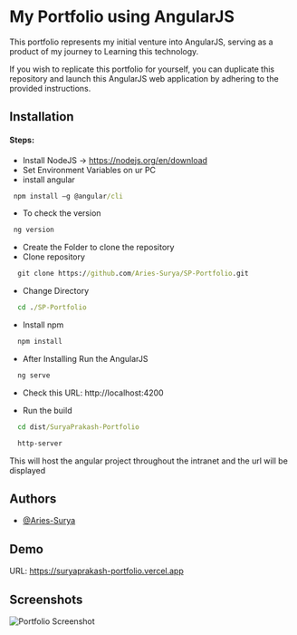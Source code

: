 # My Portfolio using AngularJS

This portfolio represents my initial venture into AngularJS, serving as a product of my journey to Learning this technology.

If you wish to replicate this portfolio for yourself, you can duplicate this repository and launch this AngularJS web application by adhering to the provided instructions.

## Installation

#### Steps: 
* Install NodeJS -> https://nodejs.org/en/download
* Set Environment Variables on ur PC
* install angular
```cmd
 npm install –g @angular/cli 
```
* To check the version
```cmd
 ng version
```
* Create the Folder to clone the repository
* Clone repository
```cmd
  git clone https://github.com/Aries-Surya/SP-Portfolio.git
```
* Change Directory
```cmd
  cd ./SP-Portfolio
```
* Install npm
```cmd
  npm install
```
* After Installing Run the AngularJS
```cmd
  ng serve
```
* Check this URL: http://localhost:4200

* Run the build
```cmd
  cd dist/SuryaPrakash-Portfolio
```
```cmd
  http-server
```
This will host the angular project throughout the intranet and the url will be displayed

## Authors

- [@Aries-Surya](https://www.github.com/aries-surya)


## Demo

URL: https://suryaprakash-portfolio.vercel.app

## Screenshots

![Portfolio Screenshot](https://i.ibb.co/s3rdNtp/SP-Portfolio-IMG.png)
